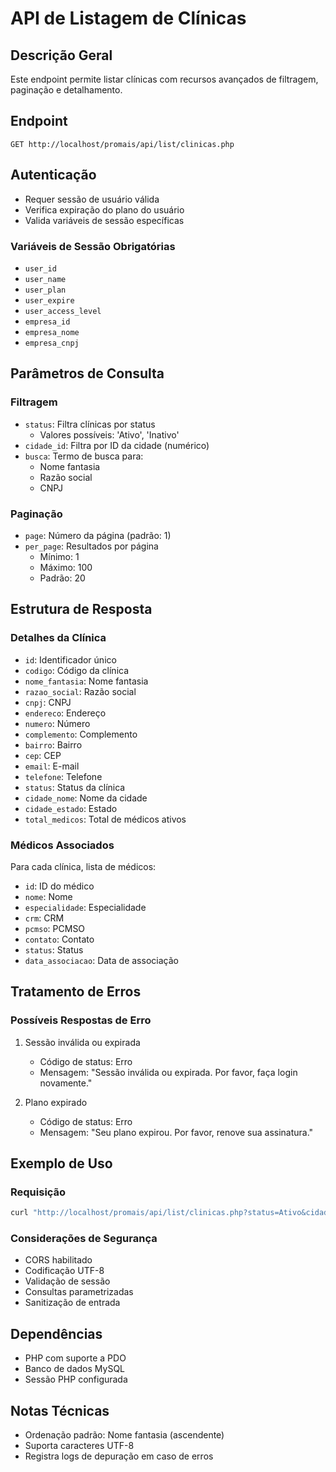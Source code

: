 # API de Listagem de Clínicas

## Descrição Geral
Este endpoint permite listar clínicas com recursos avançados de filtragem, paginação e detalhamento.

## Endpoint
`GET http://localhost/promais/api/list/clinicas.php`

## Autenticação
- Requer sessão de usuário válida
- Verifica expiração do plano do usuário
- Valida variáveis de sessão específicas

### Variáveis de Sessão Obrigatórias
- `user_id`
- `user_name`
- `user_plan`
- `user_expire`
- `user_access_level`
- `empresa_id`
- `empresa_nome`
- `empresa_cnpj`

## Parâmetros de Consulta

### Filtragem
- `status`: Filtra clínicas por status
  - Valores possíveis: 'Ativo', 'Inativo'
- `cidade_id`: Filtra por ID da cidade (numérico)
- `busca`: Termo de busca para:
  - Nome fantasia
  - Razão social
  - CNPJ

### Paginação
- `page`: Número da página (padrão: 1)
- `per_page`: Resultados por página
  - Mínimo: 1
  - Máximo: 100
  - Padrão: 20

## Estrutura de Resposta

### Detalhes da Clínica
- `id`: Identificador único
- `codigo`: Código da clínica
- `nome_fantasia`: Nome fantasia
- `razao_social`: Razão social
- `cnpj`: CNPJ
- `endereco`: Endereço
- `numero`: Número
- `complemento`: Complemento
- `bairro`: Bairro
- `cep`: CEP
- `email`: E-mail
- `telefone`: Telefone
- `status`: Status da clínica
- `cidade_nome`: Nome da cidade
- `cidade_estado`: Estado
- `total_medicos`: Total de médicos ativos

### Médicos Associados
Para cada clínica, lista de médicos:
- `id`: ID do médico
- `nome`: Nome
- `especialidade`: Especialidade
- `crm`: CRM
- `pcmso`: PCMSO
- `contato`: Contato
- `status`: Status
- `data_associacao`: Data de associação

## Tratamento de Erros

### Possíveis Respostas de Erro
1. Sessão inválida ou expirada
   - Código de status: Erro
   - Mensagem: "Sessão inválida ou expirada. Por favor, faça login novamente."

2. Plano expirado
   - Código de status: Erro
   - Mensagem: "Seu plano expirou. Por favor, renove sua assinatura."

## Exemplo de Uso

### Requisição
```bash
curl "http://localhost/promais/api/list/clinicas.php?status=Ativo&cidade_id=123&busca=Clinica&page=1&per_page=20"
```

### Considerações de Segurança
- CORS habilitado
- Codificação UTF-8
- Validação de sessão
- Consultas parametrizadas
- Sanitização de entrada

## Dependências
- PHP com suporte a PDO
- Banco de dados MySQL
- Sessão PHP configurada

## Notas Técnicas
- Ordenação padrão: Nome fantasia (ascendente)
- Suporta caracteres UTF-8
- Registra logs de depuração em caso de erros
